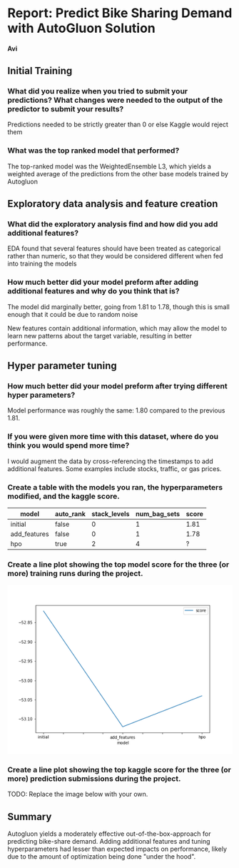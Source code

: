 # Report: Predict Bike Sharing Demand with AutoGluon Solution
#### Avi

## Initial Training
### What did you realize when you tried to submit your predictions? What changes were needed to the output of the predictor to submit your results?
Predictions needed to be strictly greater than 0 or else Kaggle would reject them

### What was the top ranked model that performed?
The top-ranked model was the WeightedEnsemble L3, which yields a weighted average of the predictions from the other base models trained by Autogluon

## Exploratory data analysis and feature creation
### What did the exploratory analysis find and how did you add additional features?
EDA found that several features should have been treated as categorical rather than numeric, so that they would be considered different when fed into training the models

### How much better did your model preform after adding additional features and why do you think that is?
The model did marginally better, going from 1.81 to 1.78, though this is small enough that it could be due to random noise

New features contain additional information, which may allow the model to learn new patterns about the target variable, resulting in better performance. 

## Hyper parameter tuning
### How much better did your model preform after trying different hyper parameters?
Model performance was roughly the same: 1.80 compared to the previous 1.81.

### If you were given more time with this dataset, where do you think you would spend more time?
I would augment the data by cross-referencing the timestamps to add additional features. Some examples include stocks, traffic, or gas prices.

### Create a table with the models you ran, the hyperparameters modified, and the kaggle score.
|model|auto_rank|stack_levels|num_bag_sets|score|
|--|--|--|--|--|
|initial|false|0|1|1.81|
|add_features|false|0|1|1.78|
|hpo|true|2|4|?|

### Create a line plot showing the top model score for the three (or more) training runs during the project.

![model_train_score.png](model_train_score.png)

### Create a line plot showing the top kaggle score for the three (or more) prediction submissions during the project.

TODO: Replace the image below with your own.

## Summary
Autogluon yields a moderately effective out-of-the-box-approach for predicting bike-share demand. Adding additional features and tuning hyperparameters had lesser than expected impacts on performance, likely due to the amount of optimization being done "under the hood".